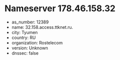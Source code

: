 # Nameserver 178.46.158.32

* as_number: 12389
* name: 32.158.access.ttknet.ru.
* city: Tyumen
* country: RU
* organization: Rostelecom
* version: Unknown
* dnssec: false
